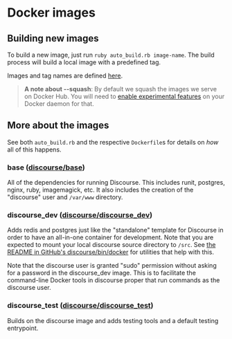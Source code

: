 # Docker images

## Building new images

To build a new image, just run `ruby auto_build.rb image-name`. The build process will build a local image with a predefined tag.

Images and tag names are defined [here](https://github.com/discourse/discourse_docker/blob/master/image/auto_build.rb#L6-L11).

> **A note about --squash**: By default we squash the images we serve on Docker Hub. You will need to [enable experimental features](https://github.com/docker/docker-ce/blob/master/components/cli/experimental/README.md) on your Docker daemon for that.


## More about the images

See both `auto_build.rb` and the respective `Dockerfile`s for details on _how_ all of this happens.


### base ([discourse/base](https://hub.docker.com/r/discourse/base/))

All of the dependencies for running Discourse.  This includes runit, postgres, nginx, ruby, imagemagick, etc.  It also includes the creation of the "discourse" user and `/var/www` directory.


### discourse_dev ([discourse/discourse_dev](https://hub.docker.com/r/discourse/discourse_dev/))

Adds redis and postgres just like the "standalone" template for Discourse in order to have an all-in-one container for development.  Note that you are expected to mount your local discourse source directory to `/src`.  See [the README in GitHub's discourse/bin/docker](https://github.com/discourse/discourse/tree/main/bin/docker/) for utilities that help with this.

Note that the discourse user is granted "sudo" permission without asking for a password in the discourse_dev image.  This is to facilitate the command-line Docker tools in discourse proper that run commands as the discourse user.


### discourse_test ([discourse/discourse_test](https://hub.docker.com/r/discourse/discourse_test/))

Builds on the discourse image and adds testing tools and a default testing entrypoint.
